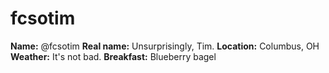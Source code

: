 # fcsotim
**Name:** @fcsotim
**Real name:** Unsurprisingly, Tim.
**Location:** Columbus, OH
**Weather:** It's not bad.
**Breakfast:** Blueberry bagel
